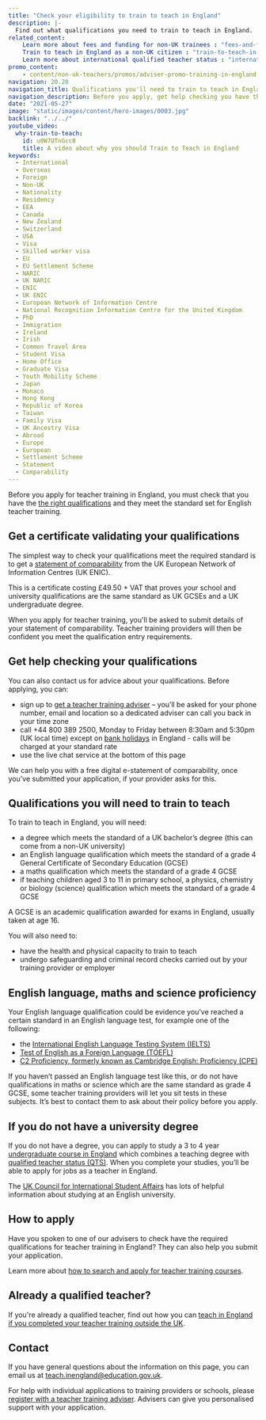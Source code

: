 ```yaml
---
title: "Check your eligibility to train to teach in England"
description: |-
  Find out what qualifications you need to train to teach in England. 
related_content:
    Learn more about fees and funding for non-UK trainees : "fees-and-funding-for-non-uk-trainees"
    Train to teach in England as a non-UK citizen : "train-to-teach-in-england-as-an-international-student"
    Learn more about international qualified teacher status : "international-qualified-teacher-status"
promo_content:
    - content/non-uk-teachers/promos/adviser-promo-training-in-england
navigation: 20.20
navigation_title: Qualifications you'll need to train to teach in England
navigation_description: Before you apply, get help checking you have the correct qualifications for English teacher training.
date: "2021-05-27"
image: "static/images/content/hero-images/0003.jpg"
backlink: "../../"
youtube_video:
  why-train-to-teach:
    id: u0W7UTnGcc0
    title: A video about why you should Train to Teach in England
keywords:
  - International
  - Overseas
  - Foreign
  - Non-UK
  - Nationality
  - Residency
  - EEA
  - Canada
  - New Zealand
  - Switzerland
  - USA
  - Visa
  - Skilled worker visa
  - EU
  - EU Settlement Scheme
  - NARIC
  - UK NARIC
  - ENIC
  - UK ENIC
  - European Network of Information Centre
  - National Recognition Information Centre for the United Kingdom
  - PhD
  - Immigration
  - Ireland
  - Irish
  - Common Travel Area
  - Student Visa
  - Home Office
  - Graduate Visa
  - Youth Mobility Scheme
  - Japan
  - Monaco
  - Hong Kong
  - Republic of Korea
  - Taiwan
  - Family Visa
  - UK Ancestry Visa
  - Abroad
  - Europe
  - European
  - Settlement Scheme
  - Statement
  - Comparability
---
```


Before you apply for teacher training in England, you must check that you have the [the right qualifications](#qualifications-you-will-need-to-train-to-teach) and they meet the standard set for English teacher training. 
 
## Get a certificate validating your qualifications

The simplest way to check your qualifications meet the required standard is to get a [statement of comparability](https://enic.org.uk/Qualifications/SOC/Default.aspx) from the UK European Network of Information Centres (UK ENIC). 

This is a certificate costing £49.50 + VAT that proves your school and university qualifications are the same standard as UK GCSEs and a UK undergraduate degree. 

When you apply for teacher training, you'll be asked to submit details of your statement of comparability. Teacher training providers will then be confident you meet the qualification entry requirements. 


## Get help checking your qualifications

You can also contact us for advice about your qualifications. Before applying, you can:

* sign up to [get a teacher training adviser](/teacher-training-adviser/sign_up/identity) – you’ll be asked for your phone number, email and location so a dedicated adviser can call you back in your time zone
* call +44 800 389 2500, Monday to Friday between 8:30am and 5:30pm (UK local time) except on [bank holidays](https://www.gov.uk/bank-holidays) in England - calls will be charged at your standard rate
* use the live chat service at the bottom of this page

We can help you with a free digital e-statement of comparability, once you’ve submitted your application, if your provider asks for this.


## Qualifications you will need to train to teach

To train to teach in England, you will need:

* a degree which meets the standard of a UK bachelor’s degree (this can come from a non-UK university)
* an English language qualification which meets the standard of a grade 4 General Certificate of Secondary Education (GCSE)
* a maths qualification which meets the standard of a grade 4 GCSE
* if teaching children aged 3 to 11 in primary school, a physics, chemistry or biology (science) qualification which meets the standard of a grade 4 GCSE

A GCSE is an academic qualification awarded for exams in England, usually taken at age 16.

You will also need to:

* have the health and physical capacity to train to teach
* undergo safeguarding and criminal record checks carried out by your training provider or employer

## English language, maths and science proficiency

Your English language qualification could be evidence you’ve reached a certain standard in an English language test, for example one of the following: 

* the [International English Language Testing System (IELTS)](https://www.ielts.org/)
* [Test of English as a Foreign Language (TOEFL)](https://www.ets.org/toefl)
* [C2 Proficiency, formerly known as Cambridge English: Proficiency (CPE)](https://www.cambridgeenglish.org/exams-and-tests/proficiency/)  

If you haven’t passed an English language test like this, or do not have qualifications in maths or science which are the same standard as grade 4 GCSE, some teacher training providers will let you sit tests in these subjects. It’s best to contact them to ask about their policy before you apply. 

## If you do not have a university degree

If you do not have a degree, you can apply to study a 3 to 4 year [undergraduate course in England](https://www.ucas.com/postgraduate/teacher-training/applying-teacher-training/find-teacher-training-programmes) which combines a teaching degree with [qualified teacher status (QTS)](https://www.gov.uk/guidance/qualified-teacher-status-qts). When you complete your studies, you’ll be able to apply for jobs as a teacher in England.

The [UK Council for International Student Affairs](https://www.ukcisa.org.uk/) has lots of helpful information about studying at an English university.

## How to apply

Have you spoken to one of our advisers to check have the required qualifications for teacher training in England? They can also help you submit your application. 

Learn more about [how to search and apply for teacher training courses](/non-uk-teachers/train-to-teach-in-england-as-an-international-student/#search-and-apply-for-teacher-training-courses).

## Already a qualified teacher?

If you're already a qualified teacher, find out how you can [teach in England if you completed your teacher training outside the UK](/non-uk-teachers/teach-in-england-if-you-trained-overseas).

## Contact

If you have general questions about the information on this page, you can email us at teach.inengland@education.gov.uk.

For help with individual applications to training providers or schools, please [register with a teacher training adviser](/teacher-training-adviser/sign_up/identity). Advisers can give you personalised support with your application.
